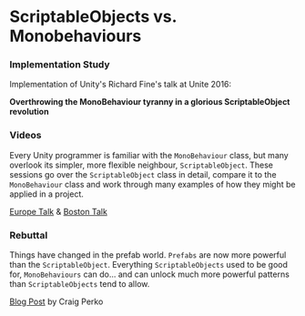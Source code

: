 # ScriptableObjects vs. Monobehaviours
### Implementation Study

Implementation of Unity's Richard Fine's talk at Unite 2016:

**Overthrowing the MonoBehaviour tyranny in a glorious ScriptableObject revolution**

### Videos
Every Unity programmer is familiar with the `MonoBehaviour` class, but many overlook its simpler, more flexible neighbour, `ScriptableObject`. These sessions go over the `ScriptableObject` class in detail, compare it to the `MonoBehaviour` class and work through many examples of how they might be applied in a project.

[Europe Talk](https://www.youtube.com/watch?v=VBA1QCoEAX4) & [Boston Talk](https://www.youtube.com/watch?v=6vmRwLYWNRo)



### Rebuttal
Things have changed in the prefab world. `Prefabs` are now more powerful than the `ScriptableObject`. Everything `ScriptableObjects` used to be good for, `MonoBehaviours` can do... and can unlock much more powerful patterns than `ScriptableObjects` tend to allow.

[Blog Post](http://projectperko.blogspot.ca/2016/07/scriptableobject.html) by Craig Perko
